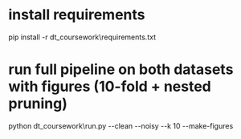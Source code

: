 # install requirements
pip install -r dt_coursework\requirements.txt

# run full pipeline on both datasets with figures (10-fold + nested pruning)
python dt_coursework\run.py --clean --noisy --k 10 --make-figures